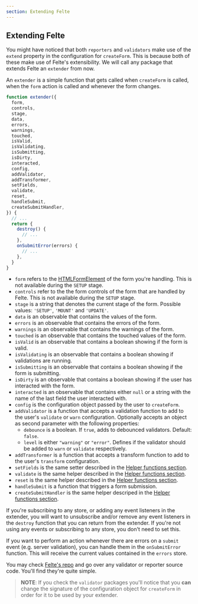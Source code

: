 ```yaml
---
section: Extending Felte
---
```


## Extending Felte

You might have noticed that both `reporters` and `validators` make use of the `extend` property in the configuration for `createForm`. This is because both of these make use of Felte's extensibility. We will call any package that extends Felte an `extender` from now.

An `extender` is a simple function that gets called when `createForm` is called, when the `form` action is called and whenever the form changes.

```javascript
function extender({
  form,
  controls,
  stage,
  data,
  errors,
  warnings,
  touched,
  isValid,
  isValidating,
  isSubmitting,
  isDirty,
  interacted,
  config,
  addValidator,
  addTransformer,
  setFields,
  validate,
  reset,
  handleSubmit,
  createSubmitHandler,
}) {
  // ...
  return {
    destroy() {
      // ...
    },
    onSubmitError(errors) {
      // ...
    },
  }
}
```

- `form` refers to the [HTMLFormElement](https://developer.mozilla.org/en-US/docs/Web/API/HTMLFormElement) of the form you're handling. This is not available during the `SETUP` stage.
- `controls` refer to the the form controls of the form that are handled by Felte. This is not available during the `SETUP` stage.
- `stage` is a string that denotes the current stage of the form. Possible values: `'SETUP'`, `'MOUNT'` and `'UPDATE'`.
- `data` is an observable that contains the values of the form.
- `errors` is an observable that contains the errors of the form.
- `warnings` is an observable that contains the warnings of the form.
- `touched` is an observable that contains the touched values of the form.
- `isValid` is an observable that contains a boolean showing if the form is valid.
- `isValidating` is an observable that contains a boolean showing if validations are running.
- `isSubmitting` is an observable that contains a boolean showing if the form is submitting.
- `isDirty` is an observable that contains a boolean showing if the user has interacted with the form.
- `interacted` is an observable that contains either `null` or a string with the name of the last field the user interacted with.
- `config` is the configuration object passed by the user to `createForm`.
- `addValidator` is a function that accepts a validation function to add to the user's `validate` or `warn` configuration. Optionally accepts an object as second parameter with the following properties:
  - `debounce` is a boolean. If `true`, adds to debounced validators. Default: `false`.
  - `level` is either `"warning"` or `"error"`. Defines if the validator should be added to `warn` or `validate` respectively.
- `addTransformer` is a function that accepts a transform function to add to the user's `transform` configuration.
- `setFields` is the same setter described in the [Helper functions section](/docs/element/helper-functions#setters).
- `validate` is the same helper described in the [Helper functions section](/docs/element/helper-functions#validate).
- `reset` is the same helper described in the [Helper functions section](/docs/element/helper-functions#reset).
- `handleSubmit` is a function that triggers a form submission.
- `createSubmitHandler` is the same helper descriped in the [Helper functions section](/docs/element/helper-functions#createsubmithandler).

If you're subscribing to any store, or adding any event listeners in the extender, you will want to unsubscribe and/or remove any event listeners in the `destroy` function that you can return from the extender. If you're not using any events or subscribing to any store, you don't need to set this.

If you want to perform an action whenever there are errors on a `submit` event (e.g. server validation), you can handle them in the `onSubmitError` function. This will receive the current values contained in the `errors` store.

You may check [Felte's repo](https://github.com/pablo-abc/felte) and go over any validator or reporter source code. You'll find they're quite simple.

> **NOTE**: If you check the `validator` packages you'll notice that you **can** change the signature of the configuration object for `createForm` in order for it to be used by your extender.
